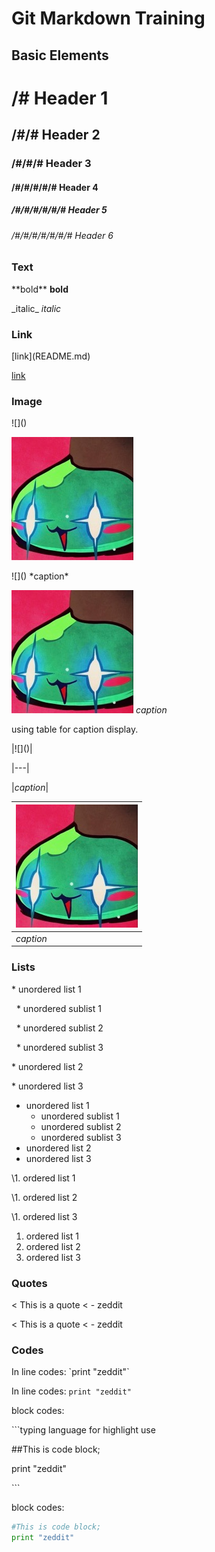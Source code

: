 # Git Markdown Training

## Basic Elements

# /# Header 1
## /#/# Header 2
### /#/#/# Header 3
#### /#/#/#/#/# Header 4
##### /#/#/#/#/#/# Header 5
###### /#/#/#/#/#/#/# Header 6

### Text

\*\*bold\*\* **bold**

\_italic\_ _italic_

### Link

\[link\]\(README.md\) 

[link](README.md)

### Image

\!\[\]\(\)

![](img.jpg)


\!\[\]\(\)
\*caption\*

![](img.jpg)
*caption*

using table for caption display.

\|\!\[\]\(\)\|

\|\-\-\-\|

\|*caption*\|

|![](img.jpg)|
|---|
|*caption*|

### Lists

\* unordered list 1

&nbsp;&nbsp;\* unordered sublist 1

&nbsp;&nbsp;\* unordered sublist 2
   
&nbsp;&nbsp;\* unordered sublist 3

\* unordered list 2

\* unordered list 3

* unordered list 1
  * unordered sublist 1
  * unordered sublist 2
  * unordered sublist 3
* unordered list 2
* unordered list 3

\1. ordered list 1

\1. ordered list 2

\1. ordered list 3

1. ordered list 1
1. ordered list 2
1. ordered list 3

### Quotes

\< This is a quote
\< - zeddit

< This is a quote
< - zeddit


### Codes

In line codes: \`print "zeddit"\`

In line codes: `print "zeddit"`

block codes:

\`\`\`typing language for highlight use

\#\#This is code block;

print "zeddit"

\`\`\`

block codes:

```python
#This is code block;
print "zeddit"
```
